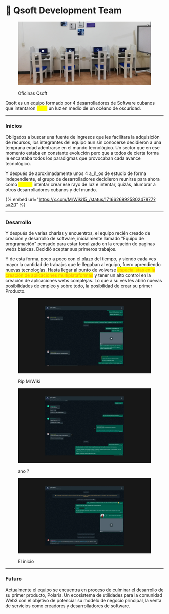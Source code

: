 # 🚂 Qsoft Development Team

<figure><img src="../../../.gitbook/assets/WhatsApp-Image-2023-11-24-at-17.20.12-1-e1700896264378 (1).jpeg" alt=""><figcaption><p>Oficinas Qsoft</p></figcaption></figure>

Qsoft es un equipo formado por 4 desarrolladores de Software cubanos que intentaron <mark style="color:yellow;">crear</mark> un luz en medio de un océano de oscuridad.&#x20;

***

### Inicios

Obligados a buscar una fuente de ingresos que les facilitara la adquisición de recursos, los integrantes del equipo aun sin conocerse decidieron a una temprana edad adentrarse en el mundo tecnológico. Un sector que en ese momento estaba en constante evolución pero que a todos de cierta forma le encantaba todos los paradigmas que provocaban cada avance tecnológico.

Y después de aproximadamente unos 4 a_ñ_os de estudio de forma independiente, el grupo de desarrolladores decidieron reunirse para ahora como <mark style="color:yellow;">equipo</mark> intentar crear ese rayo de luz e intentar, quizás, alumbrar a otros desarrolladores cubanos y del mundo.&#x20;

{% embed url="https://x.com/MrWiki15_/status/1716626992580247877?s=20" %}

***

### Desarrollo

Y después de varias charlas y encuentros, el equipo recién creado de creación y desarrollo de software, inicialmente llamado "Equipo de programación" pensado para estar focalizado en la creación de paginas webs básicas. Decidió aceptar sus primeros trabajos.&#x20;

Y de esta forma, poco a poco con el plazo del tiempo, y siendo cada ves mayor la cantidad de trabajos que le llegaban al equipo, fuero aprendiendo nuevas tecnologías. Hasta llegar al punto de volverse <mark style="color:orange;">especialistas en la creación de aplicaciones multiplataformas</mark> y tener un alto control en la creación de aplicaciones webs complejas. Lo que a su ves les abrió nuevas posibilidades de empleo y sobre todo, la posibilidad de crear su primer Producto.

<div>

<figure><img src="../../../.gitbook/assets/Proyecto nuevo (3).webp" alt=""><figcaption><p>Rip MrWiki</p></figcaption></figure>

 

<figure><img src="../../../.gitbook/assets/Proyecto nuevo (2).webp" alt=""><figcaption><p>ano ?</p></figcaption></figure>

 

<figure><img src="../../../.gitbook/assets/Proyecto nuevo (1).webp" alt=""><figcaption><p>El inicio</p></figcaption></figure>

</div>

***

### Futuro

Actualmente el equipo se encuentra en proceso de culminar el desarrollo de su primer producto, Polaris. Un ecosistema de utilidades para la comunidad Web3 con el objetivo de potenciar su modelo de negocio principal, la venta de servicios como creadores y desarrolladores de software.
